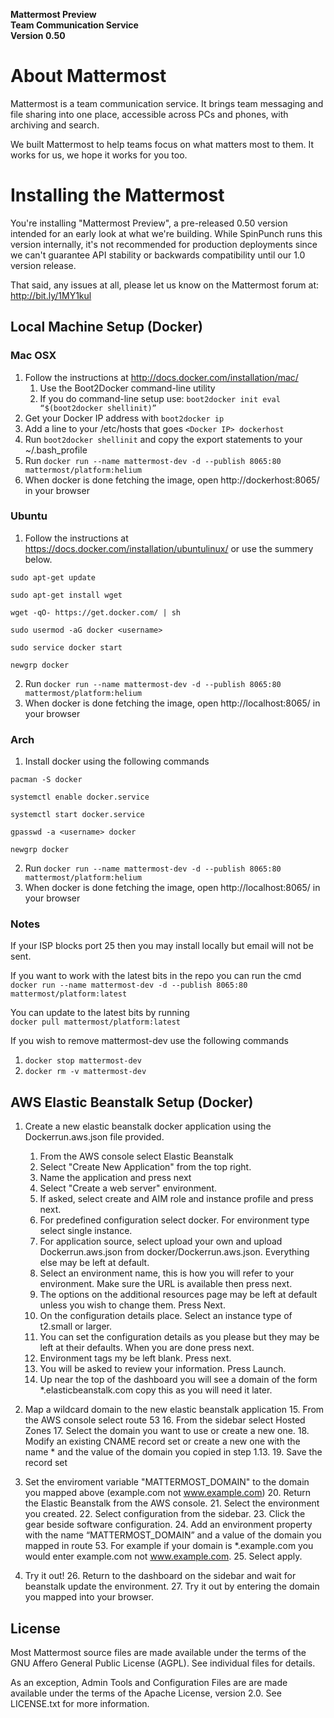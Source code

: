 **Mattermost Preview**  
**Team Communication Service**  
**Version 0.50**


About Mattermost
================

Mattermost is a team communication service. It brings team messaging and file sharing into one place, accessible across PCs and phones, with archiving and search.

We built Mattermost to help teams focus on what matters most to them. It works for us, we hope it works for you too.


Installing the Mattermost
=========================

You're installing "Mattermost Preview", a pre-released 0.50 version intended for an early look at what we're building. While SpinPunch runs this version internally, it's not recommended for production deployments since we can't guarantee API stability or backwards compatibility until our 1.0 version release. 

That said, any issues at all, please let us know on the Mattermost forum at: http://bit.ly/1MY1kul

Local Machine Setup (Docker)
-----------------------------

### Mac OSX ###

1. Follow the instructions at http://docs.docker.com/installation/mac/  
    1. Use the Boot2Docker command-line utility  
    2. If you do command-line setup use: `boot2docker init eval “$(boot2docker shellinit)”`  
2. Get your Docker IP address with `boot2docker ip`
3. Add a line to your /etc/hosts that goes `<Docker IP> dockerhost`
4. Run `boot2docker shellinit` and copy the export statements to your ~/.bash\_profile
5. Run `docker run --name mattermost-dev -d --publish 8065:80 mattermost/platform:helium`
6. When docker is done fetching the image, open http://dockerhost:8065/ in your browser

### Ubuntu ###
1. Follow the instructions at https://docs.docker.com/installation/ubuntulinux/ or use the summery below.

`sudo apt-get update`

`sudo apt-get install wget`

`wget -qO- https://get.docker.com/ | sh`

`sudo usermod -aG docker <username>`

`sudo service docker start`

`newgrp docker`

2. Run `docker run --name mattermost-dev -d --publish 8065:80 mattermost/platform:helium`
3. When docker is done fetching the image, open http://localhost:8065/ in your browser

### Arch ###
1. Install docker using the following commands

`pacman -S docker`

`systemctl enable docker.service`

`systemctl start docker.service`

`gpasswd -a <username> docker`

`newgrp docker`

2. Run `docker run --name mattermost-dev -d --publish 8065:80 mattermost/platform:helium`
3. When docker is done fetching the image, open http://localhost:8065/ in your browser

### Notes ###
If your ISP blocks port 25 then you may install locally but email will not be sent.

If you want to work with the latest bits in the repo you can run the cmd  
`docker run --name mattermost-dev -d --publish 8065:80 mattermost/platform:latest`

You can update to the latest bits by running  
`docker pull mattermost/platform:latest`

If you wish to remove mattermost-dev use the following commands  

1. `docker stop mattermost-dev`
2. `docker rm -v mattermost-dev`


AWS Elastic Beanstalk Setup (Docker)
------------------------------------

1. Create a new elastic beanstalk docker application using the Dockerrun.aws.json file provided. 
	1. From the AWS console select Elastic Beanstalk
	2. Select "Create New Application" from the top right.
	3. Name the application and press next
	4. Select "Create a web server" environment.
	5. If asked, select create and AIM role and instance profile and press next.
	6. For predefined configuration select docker. For environment type select single instance. 
	7. For application source, select upload your own and upload Dockerrun.aws.json from docker/Dockerrun.aws.json. Everything else may be left at default.
	8. Select an environment name, this is how you will refer to your environment. Make sure the URL is available then press next.
	9. The options on the additional resources page may be left at default unless you wish to change them. Press Next.
	10. On the configuration details place. Select an instance type of t2.small or larger.
	11. You can set the configuration details as you please but they may be left at their defaults. When you are done press next.
	12. Environment tags my be left blank. Press next.
	13. You will be asked to review your information. Press Launch.
	14. Up near the top of the dashboard you will see a domain of the form \*.elasticbeanstalk.com copy this as you will need it later.

2. Map a wildcard domain to the new elastic beanstalk application
	15. From the AWS console select route 53
	16. From the sidebar select Hosted Zones 
	17. Select the domain you want to use or create a new one.
	18. Modify an existing CNAME record set or create a new one with the name * and the value of the domain you copied in step 1.13.
	19. Save the record set

3. Set the enviroment variable "MATTERMOST\_DOMAIN" to the domain you mapped above (example.com not www.example.com)
	20. Return the Elastic Beanstalk from the AWS console.
	21. Select the environment you created.
	22. Select configuration from the sidebar.
	23. Click the gear beside software configuration.
	24. Add an environment property with the name “MATTERMOST\_DOMAIN” and a value of the domain you mapped in route 53. For example if your domain is \*.example.com you would enter example.com not www.example.com.
	25. Select apply.

4. Try it out!
	26. Return to the dashboard on the sidebar and wait for beanstalk update the environment.
	27. Try it out by entering the domain you mapped into your browser.

License
-------

Most Mattermost source files are made available under the terms of the GNU Affero General Public License (AGPL). See individual files for details.

As an exception, Admin Tools and Configuration Files are are made available under the terms of the Apache License, version 2.0. See LICENSE.txt for more information.

